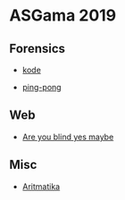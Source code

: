 # ASGama 2019


## Forensics
- [kode](https://github.com/muhammadhendro/CTF-Writeups/tree/master/2019/ASGama%202019/kode)


- [ping-pong](https://github.com/muhammadhendro/CTF-Writeups/tree/master/2019/ASGama%202019/Ping-Pong)


## Web 

- [Are you blind yes maybe](https://github.com/muhammadhendro/CTF-Writeups/tree/master/2019/ASGama%202019/Are%20you%20blind%20yes%20maybe)<br>

## Misc

- [Aritmatika](https://github.com/muhammadhendro/CTF-Writeups/tree/master/2019/ASGama%202019/Aritmatika)<br>
